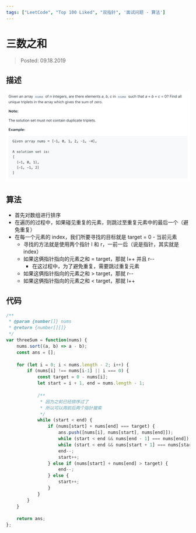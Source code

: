 ```yaml
---
tags: ["LeetCode", "Top 100 Liked", "双指针", '面试问题 - 算法']
---
```


# 三数之和
> Posted: 09.18.2019

<Tag />

## 描述

![three sum](/three_sum.png)

## 算法

- 首先对数组进行排序
- 在遍历的过程中，如果碰见重复的元素，则跳过至重复元素中的最后一个（避免重复）
- 在每一个元素的 index，我们所要寻找的目标就是 target = 0 - 当前元素
    - 寻找的方法就是使用两个指针 l 和 r，一前一后（说是指针，其实就是 index）
    - 如果这俩指针指向的元素之和 = target，那就 l++ 并且 r--
        - 在这过程中，为了避免重复，需要跳过重复元素
    - 如果这俩指针指向的元素之和 > target，那就 r--
    - 如果这俩指针指向的元素之和 < target，那就 l++

## 代码

```javascript
/**
 * @param {number[]} nums
 * @return {number[][]}
 */
var threeSum = function(nums) {
    nums.sort((a, b) => a - b);
    const ans = [];
    
    for (let i = 0; i < nums.length - 2; i++) {
        if (nums[i] !== nums[i-1] || i === 0) {
            const target = 0 - nums[i];
            let start = i + 1, end = nums.length - 1;
            
            /**
             * 因为之前已经排序过了
             * 所以可以用前后两个指针搜索
             */
            while (start < end) {
                if (nums[start] + nums[end] === target) {
                    ans.push([nums[i], nums[start], nums[end]]);
                    while (start < end && nums[end - 1] === nums[end]) end--;
                    while (start < end && nums[start + 1] === nums[start]) start++;
                    end--;
                    start++;
                } else if (nums[start] + nums[end] > target) {
                    end--;
                } else {
                    start++;
                }
            }
        }
    }
        
    return ans;
};
```

<Disqus />